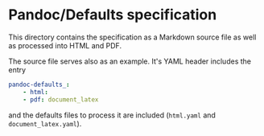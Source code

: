 # Pandoc/Defaults specification

This directory contains the specification as a Markdown source file as well as processed into HTML and PDF.

The source file serves also as an example. It's YAML header includes the entry

````yaml
pandoc-defaults_:
    - html:
    - pdf: document_latex
````

and the defaults files to process it are included (`html.yaml` and `document_latex.yaml`).